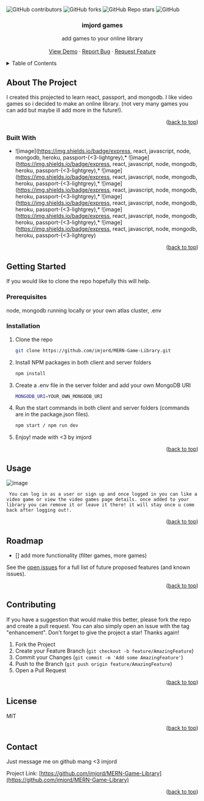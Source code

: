 <a name="readme-top"></a>

  ![GitHub contributors](https://img.shields.io/github/contributors/imjord/MERN-Game-Library?color=%23454B1B&label=CONTRIBUTORS%20%3C3&style=for-the-badge)
  ![GitHub forks](https://img.shields.io/github/forks/imjord/MERN-Game-Library?style=for-the-badge)
  ![GitHub Repo stars](https://img.shields.io/github/stars/imjord/MERN-Game-Library?style=for-the-badge)
  ![GitHub](https://img.shields.io/github/license/imjord/MERN-Game-Library?style=for-the-badge)
  
  
  
  
  <div align="center">
<h3 align="center">imjord games</h3>
  
 <p align="center">
      add games to your online library
      <br />
      <br />
      <a href="https://github.com/imjord/MERN-Game-Library">View Demo</a>
      ·
      <a href="https://github.com/imjord/MERN-Game-Library/issues">Report Bug</a>
      ·
      <a href="https://github.com/imjord/MERN-Game-Library/issues">Request Feature</a>
    </p>
  </div>
  
  
  <!-- TABLE OF CONTENT -->
  <details>
    <summary>Table of Contents</summary>
    <ol>
      <li>
        <a href="#about-the-project">About The Project</a>
        <ul>
          <li><a href="#built-with">Built With</a></li>
        </ul>
      </li>
      <li>
        <a href="#getting-started">Getting Started</a>
        <ul>
          <li><a href="#prerequisites">Prerequisites</a></li>
          <li><a href="#installation">Installation</a></li>
        </ul>
      </li>
      <li><a href="#usage">Usage</a></li>
      <li><a href="#roadmap">Roadmap</a></li>
      <li><a href="#contributing">Contributing</a></li>
      <li><a href="#license">License</a></li>
      <li><a href="#contact">Contact</a></li>
    </ol>
  </details>
  
  
  <!-- ABOUT THE PROJECT -->
  ## About The Project
  
  
  
  
  I created this projected to learn react, passport, and mongodb. I like video games so i decided to make an online library. (not very many games you can add but maybe ill add more in the future!).
  
  
  
  <p align="right">(<a href="#readme-top">back to top</a>)</p>
  
  
  
  ### Built With
  
  
  * ![image](https://img.shields.io/badge/express, react, javascript, node, mongodb, heroku, passport-{<3-lightgrey),* ![image](https://img.shields.io/badge/express, react, javascript, node, mongodb, heroku, passport-{<3-lightgrey),* ![image](https://img.shields.io/badge/express, react, javascript, node, mongodb, heroku, passport-{<3-lightgrey),* ![image](https://img.shields.io/badge/express, react, javascript, node, mongodb, heroku, passport-{<3-lightgrey),* ![image](https://img.shields.io/badge/express, react, javascript, node, mongodb, heroku, passport-{<3-lightgrey),* ![image](https://img.shields.io/badge/express, react, javascript, node, mongodb, heroku, passport-{<3-lightgrey),* ![image](https://img.shields.io/badge/express, react, javascript, node, mongodb, heroku, passport-{<3-lightgrey)
  
  
  <p align="right">(<a href="#readme-top">back to top</a>)</p>
  
  
  
  <!-- GETTING STARTED -->
  ## Getting Started
  
  If you would like to clone the repo hopefully this will help.
  
  ### Prerequisites
  
 node, mongodb running locally or your own atlas cluster, .env
  
  ### Installation
  
  1. Clone the repo
      ```sh
      git clone https://github.com/imjord/MERN-Game-Library.git
      ```
  2. Install NPM packages in both client and server folders
      ```sh
      npm install
      ```
  3. Create a .env file in the server folder and add your own MongoDB URI
      ```sh
      MONGODB_URI=YOUR_OWN_MONGODB_URI
      ```
  4. Run the start commands in both client and server folders (commands are in the package.json files).
      ```sh
      npm start / npm run dev
      ```
  5. Enjoy! made with <3 by imjord

  <p align="right">(<a href="#readme-top">back to top</a>)</p>
  
  
  
  <!-- USAGE EXAMPLES -->
  ## Usage
  ![image](https://user-images.githubusercontent.com/82243498/218683037-3a2979ed-1fde-46da-86ca-c99b7ec1b5e2.png)

     You can log in as a user or sign up and once logged in you can like a video game or view the video games page details. once added to your library you can remove it or leave it there! it will stay once u come back after logging out!.
  <p align="right">(<a href="#readme-top">back to top</a>)</p>
  
  
  
  <!-- ROADMAP -->
  ## Roadmap
  
  - [] add more functionality (filter games, more games)
  
  
  See the [open issues](https://github.com/imjord/MERN-Game-Library/issues) for a full list of future proposed features (and known issues).
  
  <p align="right">(<a href="#readme-top">back to top</a>)</p>
  
  
  
  <!-- CONTRIBUTING -->
  ## Contributing
  
  If you have a suggestion that would make this better, please fork the repo and create a pull request. You can also simply open an issue with the tag "enhancement".
  Don't forget to give the project a star! Thanks again!
  
  1. Fork the Project
  2. Create your Feature Branch (`git checkout -b feature/AmazingFeature`)
  3. Commit your Changes (`git commit -m 'Add some AmazingFeature'`)
  4. Push to the Branch (`git push origin feature/AmazingFeature`)
  5. Open a Pull Request
  
  <p align="right">(<a href="#readme-top">back to top</a>)</p>
  
  
  
  <!-- LICENSE -->
  ## License
  
  MIT
  
  <p align="right">(<a href="#readme-top">back to top</a>)</p>
  
  
  
  <!-- CONTACT -->
  ## Contact
  
  Just message me on github mang <3 imjord
  
  Project Link: [https://github.com/imjord/MERN-Game-Library](https://github.com/imjord/MERN-Game-Library)
  
  <p align="right">(<a href="#readme-top">back to top</a>)</p>
